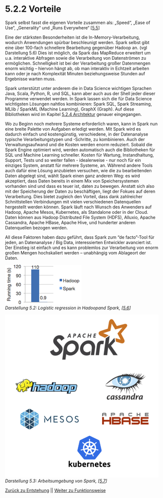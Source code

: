 # 5.2.2 Vorteile

Spark selbst fasst die eigenen Vorteile zusammen als: „Speed“, „Ease of Use“, „Generality“ und „Runs Everywhere“ [[5.5](https://spark.apache.org/)]

Eine der stärksten Besonderheiten ist die In-Memory-Verarbeitung, wodurch Anwendungen spürbar beschleunigt werden. Spark selbst gibt eine über 100-fach schnellere Bearbeitung gegenüber Hadoop an. (vgl Darstellung 5.6) Dies ist möglich, da Spark das MapReduce erweitert um u.a. interaktive Abfragen sowie die Verarbeitung von Datenströmen zu ermöglichen. Schnelligkeit ist bei der Verarbeitung großer Datenmengen enorm wichtig – hiervon hängt ab, ob man interaktiv in Echtzeit arbeiten kann oder je nach Komplexität Minuten beziehungsweise Stunden auf Ergebnisse warten muss.

Spark unterstützt unter anderem die in Data Science wichtigen Sprachen Java, Scala, Python, R, und SQL, kann aber auch  aus der Shell jeder dieser Programme verwendet werden.
In Spark lassen sich die für Data Science wichtigsten Lösungen nahtlos kombinieren: Spark SQL, Spark Streaming, MLlib / SparkML (Machine Learning), GraphX (Graph). Auf diese Bibliotheken wird im Kapitel [5.2.4 Architektur](./5_2_4_Architektur.md) genauer eingegangen.

Wo zu Beginn noch mehrere Systeme erforderlich waren, kann in Spark nun eine breite Palette von Aufgaben erledigt werden. Mit Spark wird es dadurch einfach und kostengünstig, verschiedene, in der Datenanalyse typische Verarbeitungstypen und -Schritte, zu kombinieren. Auch der Verwaltungsaufwand und die Kosten werden enorm reduziert. Sobald die Spark Engine optimiert wird, werden automatisch auch die Bibliotheken für SQL und Machine Learning schneller. Kosten für Wartung, Instandhaltung, Support, Tests und so weiter fallen - idealerweise - nur noch für ein einziges System, anstatt für mehrere Systeme, an.
Während andere Tools auch dafür eine Lösung anzubieten versuchen, wie die zu bearbeitenden Daten abgelegt sind, wählt Spark einen ganz anderen Weg: es wird akzeptiert, dass Daten bereits in einem Mix von Speichersystemen vorhanden sind und dass es teuer ist, daten zu bewegen. Anstatt sich also mit der Speicherung der Daten zu beschäftigen, liegt der Fokues auf deren Verarbeitung. Dies bietet zugleich den Vorteil, dass dank zahlreicher Schnittstellen Verbindungen mit vielen verschiedenen Datenquellen hergestellt werden können. Spark läuft nach Wunsch des Anwenders auf Hadoop, Apache Mesos, Kubernetes, als Standalone oder in der Cloud. Daten können aus Hadoop Distributed File System (HDFS), Alluxio, Apache Cassandra, Apache HBase, Apache Hive, und hunderter anderen Datenquellen bezogen werden.

All diese Faktoren haben dazu geführt, dass Spark zum “de facto”-Tool für jeden, an Datenanalyse / Big Data, interessierten Entwickler avanciert ist. Der Einstieg ist einfach und es kann problemlos zur Verarbeitung von enorm großen Mengen hochskaliert werden – unabhängig vom Ablageort der Daten.

![Logistic regression in Hadoopand Spark](../images/5_6.png)<br>
*Darstellung 5.2: Logistic regression in Hadoopand Spark, [[5.6](https://spark.apache.org/)]*

![Arbeitsumgebung von Spark](../images/5_7.png)<br>
*Darstellung 5.3: Arbeitsumgebung von Spark, [[5.7](https://spark.apache.org/)]*

[Zurück zu Entstehung](./5_2_1_Entstehung.md) || [Weiter zu Funktionsweise](./5_2_3_Funktionsweise.md)
